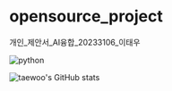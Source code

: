 # opensource_project
개인_제안서_AI융합_20233106_이태우

![python](https://img.shields.io/badge/Python-3776AB?style=for-the-badge&logo=python&logoColor=white)

![taewoo's GitHub stats](https://github-readme-stats.vercel.app/api?username=taewoo423&hide=contribs,prs&show_icons=true&theme=graywhite)
